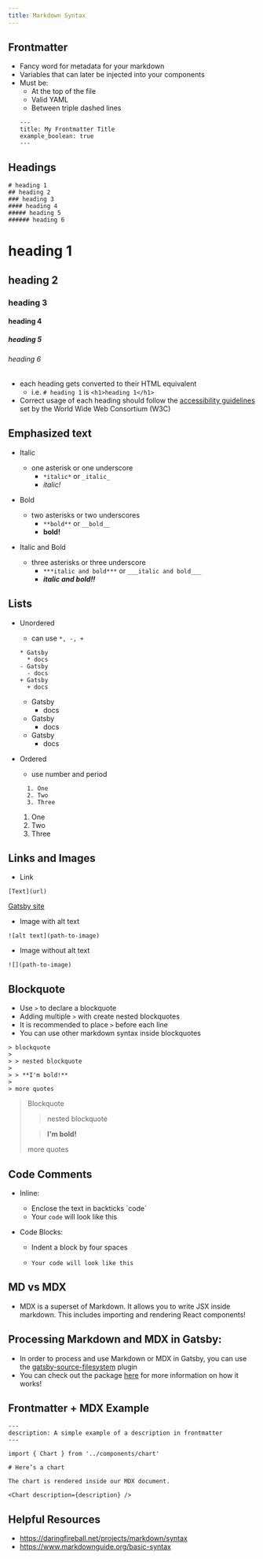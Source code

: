 ```yaml
---
title: Markdown Syntax
---
```


## Frontmatter
- Fancy word for metadata for your markdown
- Variables that can later be injected into your components
- Must be:
  - At the top of the file
  - Valid YAML
  - Between triple dashed lines
  ```
  ---
  title: My Frontmatter Title
  example_boolean: true
  ---
  ```

## Headings

```
# heading 1
## heading 2
### heading 3
#### heading 4
##### heading 5
###### heading 6
```

# heading 1

## heading 2

### heading 3

#### heading 4

##### heading 5

###### heading 6

- each heading gets converted to their HTML equivalent
  - i.e. `# heading 1` is `<h1>heading 1</h1>`
- Correct usage of each heading should follow the
  [accessibility guidelines](https://www.w3.org/WAI/tutorials/page-structure/headings/) set by the World Wide Web Consortium (W3C)

## Emphasized text

- Italic
  - one asterisk or one underscore
    - `*italic*` or `_italic_`
    - _italic!_
- Bold
  - two asterisks or two underscores
    - `**bold**` or `__bold__`
    - **bold!**
- Italic and Bold

  - three asterisks or three underscore
    - `***italic and bold***` or `___italic and bold___`
    - **_italic and bold!!_**

## Lists

- Unordered

  - can use `*, -, +`

  ```
  * Gatsby
    * docs
  - Gatsby
    - docs
  + Gatsby
    + docs
  ```

  - Gatsby
    - docs

  * Gatsby
    - docs

  - Gatsby
    - docs

- Ordered
  - use number and period
  ```
    1. One
    2. Two
    3. Three
  ```
  1. One
  2. Two
  3. Three

## Links and Images

- Link

```
[Text](url)
```

[Gatsby site](https://www.gatsbyjs.org/)

- Image with alt text

```
![alt text](path-to-image)
```

- Image without alt text

```
![](path-to-image)
```

## Blockquote

- Use `>` to declare a blockquote
- Adding multiple `>` with create nested blockquotes
- It is recommended to place `>` before each line
- You can use other markdown syntax inside blockquotes

```
> blockquote
>
> > nested blockquote
>
> > **I'm bold!**
>
> more quotes
```

> Blockquote
>
> > nested blockquote
>
> > **I'm bold!**
>
> more quotes

## Code Comments

- Inline:
  - Enclose the text in backticks \`code\`
  - Your `code` will look like this


- Code Blocks:
  - Indent a block by four spaces
  -     Your code will look like this


## MD vs MDX
- MDX is a superset of Markdown. It allows you to write JSX inside markdown. This includes importing and rendering React components!

## Processing Markdown and MDX in Gatsby:

- In order to process and use Markdown or MDX in Gatsby, you can use the [gatsby-source-filesystem](https://www.gatsbyjs.org/docs/sourcing-from-the-filesystem) plugin
- You can check out the package [here](https://www.gatsbyjs.org/packages/gatsby-source-filesystem) for more information on how it works!


## Frontmatter + MDX Example
```
---
description: A simple example of a description in frontmatter
---

import { Chart } from '../components/chart'

# Here’s a chart

The chart is rendered inside our MDX document.

<Chart description={description} />
```

## Helpful Resources

- https://daringfireball.net/projects/markdown/syntax
- https://www.markdownguide.org/basic-syntax
